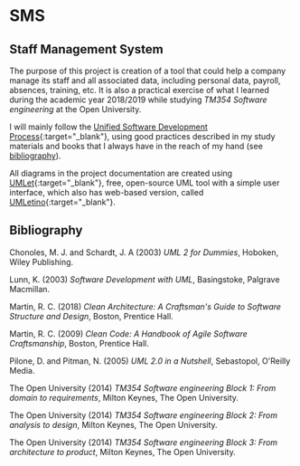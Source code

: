 # SMS

## Staff Management System

The purpose of this project is creation of a tool that could help a company manage its staff and all associated data, including personal data, payroll, absences, training, etc. It is also a practical exercise of what I learned during the academic year 2018/2019 while studying _TM354 Software engineering_ at the Open University.

I will mainly follow the [Unified Software Development Process](https://en.wikipedia.org/wiki/Unified_Process){:target="\_blank"}, using good practices described in my study materials and books that I always have in the reach of my hand (see [bibliography](#bibliography)).

All diagrams in the project documentation are created using [UMLet](https://www.umlet.com/){:target="\_blank"}, free, open-source UML tool with a simple user interface, which also has web-based version, called [UMLetino](http://www.umletino.com/){:target="\_blank"}.

## Bibliography

Chonoles, M. J. and Schardt, J. A (2003) _UML 2 for Dummies_, Hoboken, Wiley Publishing.

Lunn, K. (2003) _Software Development with UML_, Basingstoke, Palgrave Macmillan.

Martin, R. C. (2018) _Clean Architecture: A Craftsman's Guide to Software Structure and Design_, Boston, Prentice Hall.

Martin, R. C. (2009) _Clean Code: A Handbook of Agile Software Craftsmanship_, Boston, Prentice Hall.

Pilone, D. and Pitman, N. (2005) _UML 2.0 in a Nutshell_, Sebastopol, O'Reilly Media.

The Open University (2014) _TM354 Software engineering Block 1: From domain to requirements_, Milton Keynes, The Open University.

The Open University (2014) _TM354 Software engineering Block 2: From analysis to design_, Milton Keynes, The Open University.

The Open University (2014) _TM354 Software engineering Block 3: From architecture to product_, Milton Keynes, The Open University.
